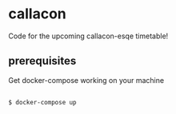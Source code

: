 # callacon
Code for the upcoming callacon-esqe timetable!

## prerequisites
Get docker-compose working on your machine

##
`$ docker-compose up`
